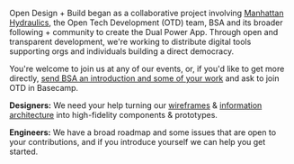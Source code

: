 Open Design + Build began as a collaborative project involving [Manhattan Hydraulics](https://twitter.com/hydraulics_nyc), the Open Tech Development (OTD) team, BSA and its broader following + community to create the Dual Power App. Through open and transparent development, we're working to distribute digital tools supporting orgs and individuals building a direct democracy.

You're welcome to join us at any of our events, or, if you'd like to get more directly, [send BSA an introduction and some of your work](https://blacksocialists.us/contact) and ask to join OTD in Basecamp.

**Designers:** We need your help turning our
[wireframes](https://www.figma.com/file/N6VFPqgNVovoXxy93Q6i4Q/Dual-Power-App-2021%E2%80%93present?node-id=0%3A1) & [information architecture](https://dualpower.app/docs/dual-power-app-ia.pdf) into high-fidelity components & prototypes.

**Engineers:** We have a broad roadmap and some issues that are open to your contributions, and if you introduce yourself we can help you get started.




